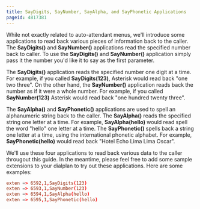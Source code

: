 ```yaml
---
title: SayDigits, SayNumber, SayAlpha, and SayPhonetic Applications
pageid: 4817381
---
```


While not exactly related to auto-attendant menus, we'll introduce some applications to read back various pieces of information back to the caller. The **SayDigits()** and **SayNumber()** applications read the specified number back to caller. To use the **SayDigits()** and **SayNumber()** application simply pass it the number you'd like it to say as the first parameter.


The **SayDigits()** application reads the specified number one digit at a time. For example, if you called **SayDigits(123)**, Asterisk would read back "one two three". On the other hand, the **SayNumber()** application reads back the number as if it were a whole number. For example, if you called **SayNumber(123)** Asterisk would read back "one hundred twenty three".


The **SayAlpha()** and **SayPhonetic()** applications are used to spell an alphanumeric string back to the caller. The **SayAlpha()** reads the specified string one letter at a time. For example, **SayAlpha(hello)** would read spell the word "hello" one letter at a time. The **SayPhonetic()** spells back a string one letter at a time, using the international phonetic alphabet. For example, **SayPhonetic(hello)** would read back "Hotel Echo Lima Lima Oscar".


We'll use these four applications to read back various data to the caller througout this guide. In the meantime, please feel free to add some sample extensions to your dialplan to try out these applications. Here are some examples:

```conf title=" " linenums="1"
exten => 6592,1,SayDigits(123)
exten => 6593,1,SayNumber(123)
exten => 6594,1,SayAlpha(hello)
exten => 6595,1,SayPhonetic(hello)

```


